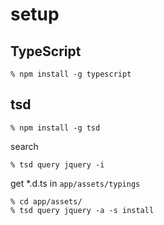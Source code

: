 # setup

## TypeScript

```
% npm install -g typescript
```

## tsd

```
% npm install -g tsd
```

search

```
% tsd query jquery -i
```

get *.d.ts in `app/assets/typings`

```
% cd app/assets/
% tsd query jquery -a -s install
```
